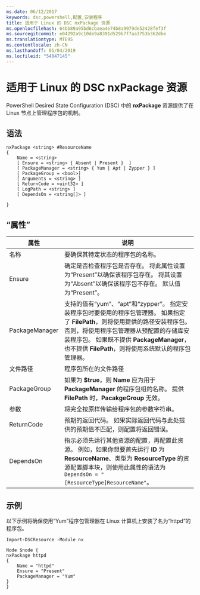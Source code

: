 ```yaml
---
ms.date: 06/12/2017
keywords: dsc,powershell,配置,安装程序
title: 适用于 Linux 的 DSC nxPackage 资源
ms.openlocfilehash: 64bb89a95bd6cbaea4e74b8a9979de52428fef3f
ms.sourcegitcommit: e04292a9c10de9a8391d529b7f7aa3753b362dbe
ms.translationtype: MTE95
ms.contentlocale: zh-CN
ms.lasthandoff: 01/04/2019
ms.locfileid: "54047145"
---
```

# <a name="dsc-for-linux-nxpackage-resource"></a>适用于 Linux 的 DSC nxPackage 资源

PowerShell Desired State Configuration (DSC) 中的 **nxPackage** 资源提供了在 Linux 节点上管理程序包的机制。

## <a name="syntax"></a>语法

```
nxPackage <string> #ResourceName
{
    Name = <string>
    [ Ensure = <string> { Absent | Present }  ]
    [ PackageManager = <string> { Yum | Apt | Zypper } ]
    [ PackageGroup = <bool>]
    [ Arguments = <string> ]
    [ ReturnCode = <uint32> ]
    [ LogPath = <string> ]
    [ DependsOn = <string[]> ]

}
```

## <a name="properties"></a>“属性”

|  属性 |  说明 |
|---|---|
| 名称| 要确保其特定状态的程序包的名称。|
| Ensure| 确定是否检查程序包是否存在。 将此属性设置为“Present”以确保该程序包存在。 将其设置为“Absent”以确保该程序包不存在。 默认值为“Present”。|
| PackageManager| 支持的值有“yum”、“apt”和“zypper”。 指定安装程序包时要使用的程序包管理器。 如果指定了 **FilePath**，则将使用提供的路径安装程序包。 否则，将使用程序包管理器从预配置的存储库安装程序包。 如果既不提供 **PackageManager**，也不提供 **FilePath**，则将使用系统默认的程序包管理器。|
| 文件路径| 程序包所在的文件路径|
| PackageGroup| 如果为 **$true**，则 **Name** 应为用于 **PackageManager** 的程序包组的名称。 提供 **FilePath** 时，**PacakgeGroup** 无效。|
| 参数| 将完全按原样传输给程序包的参数字符串。|
| ReturnCode| 预期的返回代码。 如果实际返回代码与此处提供的预期值不匹配，则配置将返回错误。|
| DependsOn | 指示必须先运行其他资源的配置，再配置此资源。 例如，如果你想要首先运行 **ID** 为 **ResourceName**、类型为 **ResourceType** 的资源配置脚本块，则使用此属性的语法为 `DependsOn = "[ResourceType]ResourceName"`。|

## <a name="example"></a>示例

以下示例将确保使用“Yum”程序包管理器在 Linux 计算机上安装了名为“httpd”的程序包。

```
Import-DSCResource -Module nx

Node $node {
nxPackage httpd
{
    Name = "httpd"
    Ensure = "Present"
    PackageManager = "Yum"
}
}
```